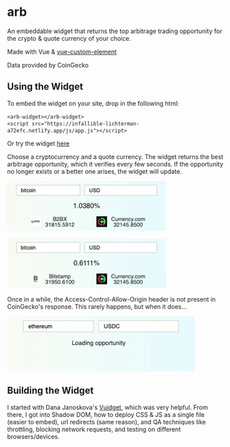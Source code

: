 # arb

An embeddable widget that returns the top arbitrage trading opportunity for the crypto & quote currency of your choice.

Made with Vue & [vue-custom-element](https://github.com/karol-f/vue-custom-element)

Data provided by CoinGecko

## Using the Widget

To embed the widget on your site, drop in the following html:
```
<arb-widget></arb-widget>
<script src="https://infallible-lichterman-a72efc.netlify.app/js/app.js"></script>
```

Or try the widget [here](https://infallible-lichterman-a72efc.netlify.app/)

Choose a cryptocurrency and a quote currency. The widget returns the best arbitrage opportunity, which it verifies every few seconds. If the opportunity no longer exists or a better one arises, the widget will update.

![loading new opportunity](/src/assets/update-exch.gif)

![loading new opportunity](/src/assets/update-price.gif)

Once in a while, the Access-Control-Allow-Origin header is not present in CoinGecko's response. This rarely happens, but when it does...

![error handling](/src/assets/err-msg.gif)

## Building the Widget
I started with Dana Janoskova's [Vuidget](https://itnext.io/vuidget-how-to-create-an-embeddable-vue-js-widget-with-vue-custom-element-674bdcb96b97), which was very helpful. From there, I got into Shadow DOM, how to deploy CSS & JS as a single file (easier to embed), url redirects (same reason), and QA techniques like throttling, blocking network requests, and testing on different browsers/devices.
